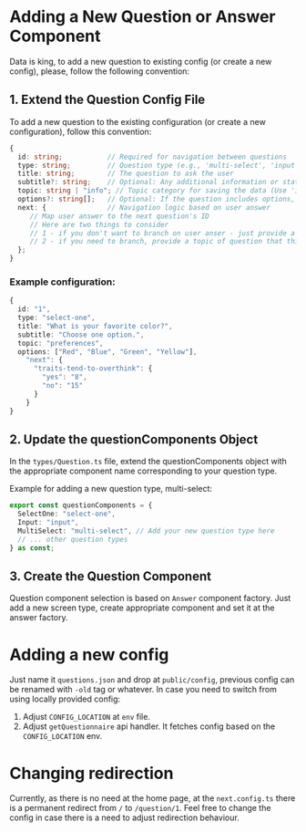 # Adding a New Question or Answer Component

Data is king, to add a new question to existing config (or create a new config), please, follow the following convention:

## 1. Extend the Question Config File

To add a new question to the existing configuration (or create a new configuration), follow this convention:

```ts
{
  id: string;           // Required for navigation between questions
  type: string;         // Question type (e.g., 'multi-select', 'input', 'select-one', etc.)
  title: string;        // The question to ask the user
  subtitle?: string;    // Optional: Any additional information or statement to follow the question
  topic: string | "info"; // Topic category for saving the data (Use 'info' for informational screens, this data will not be saved to storages)
  options?: string[];   // Optional: If the question includes options, list them here as an array of strings
  next: {               // Navigation logic based on user answer
     // Map user answer to the next question's ID
     // Here are two things to consider
     // 1 - if you don't want to branch on user anser - just provide a "default": "id-to-redirect"
     // 2 - if you need to branch, provide a topic of question that this redirection depends on, and then - options with redirection (check example)
  };
}
```

### Example configuration:

```ts
{
  id: "1",
  type: "select-one",
  title: "What is your favorite color?",
  subtitle: "Choose one option.",
  topic: "preferences",
  options: ["Red", "Blue", "Green", "Yellow"],
    "next": {
      "traits-tend-to-overthink": {
        "yes": "8",
        "no": "15"
      }
    }
}
```

## 2. Update the questionComponents Object

In the `types/Question.ts` file, extend the questionComponents object with the appropriate component name corresponding to your question type.

Example for adding a new question type, multi-select:

```ts
export const questionComponents = {
  SelectOne: "select-one",
  Input: "input",
  MultiSelect: "multi-select", // Add your new question type here
  // ... other question types
} as const;
```

## 3. Create the Question Component

Question component selection is based on `Answer` component factory. Just add a new screen type, create appropriate component and set it at the answer factory.

# Adding a new config

Just name it `questions.json` and drop at `public/config`, previous config can be renamed with `-old` tag or whatever.
In case you need to switch from using locally provided config:

1. Adjust `CONFIG_LOCATION` at `env` file.
2. Adjust `getQuestionnaire` api handler. It fetches config based on the `CONFIG_LOCATION` env.

# Changing redirection

Currently, as there is no need at the home page, at the `next.config.ts` there is a permanent redirect from `/` to `/question/1`. Feel free to change the config in case there is a need to adjust redirection behaviour.
